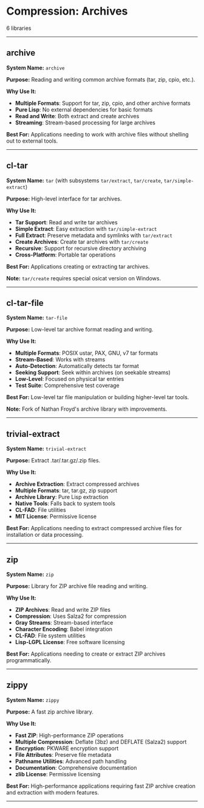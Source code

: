 # Compression: Archives

6 libraries

---

## archive

**System Name:** `archive`

**Purpose:** Reading and writing common archive formats (tar, zip, cpio, etc.).

**Why Use It:**
- **Multiple Formats**: Support for tar, zip, cpio, and other archive formats
- **Pure Lisp**: No external dependencies for basic formats
- **Read and Write**: Both extract and create archives
- **Streaming**: Stream-based processing for large archives

**Best For:** Applications needing to work with archive files without shelling out to external tools.

---


## cl-tar

**System Name:** `tar` (with subsystems `tar/extract`, `tar/create`, `tar/simple-extract`)

**Purpose:** High-level interface for tar archives.

**Why Use It:**
- **Tar Support**: Read and write tar archives
- **Simple Extract**: Easy extraction with `tar/simple-extract`
- **Full Extract**: Preserve metadata and symlinks with `tar/extract`
- **Create Archives**: Create tar archives with `tar/create`
- **Recursive**: Support for recursive directory archiving
- **Cross-Platform**: Portable tar operations

**Best For:** Applications creating or extracting tar archives.

**Note:** `tar/create` requires special osicat version on Windows.

---


## cl-tar-file

**System Name:** `tar-file`

**Purpose:** Low-level tar archive format reading and writing.

**Why Use It:**
- **Multiple Formats**: POSIX ustar, PAX, GNU, v7 tar formats
- **Stream-Based**: Works with streams
- **Auto-Detection**: Automatically detects tar format
- **Seeking Support**: Seek within archives (on seekable streams)
- **Low-Level**: Focused on physical tar entries
- **Test Suite**: Comprehensive test coverage

**Best For:** Low-level tar file manipulation or building higher-level tar tools.

**Note:** Fork of Nathan Froyd's archive library with improvements.

---


## trivial-extract

**System Name:** `trivial-extract`

**Purpose:** Extract .tar/.tar.gz/.zip files.

**Why Use It:**
- **Archive Extraction**: Extract compressed archives
- **Multiple Formats**: tar, tar.gz, zip support
- **Archive Library**: Pure Lisp extraction
- **Native Tools**: Falls back to system tools
- **CL-FAD**: File utilities
- **MIT License**: Permissive license

**Best For:** Applications needing to extract compressed archive files for installation or data processing.

---


## zip

**System Name:** `zip`

**Purpose:** Library for ZIP archive file reading and writing.

**Why Use It:**
- **ZIP Archives**: Read and write ZIP files
- **Compression**: Uses Salza2 for compression
- **Gray Streams**: Stream-based interface
- **Character Encoding**: Babel integration
- **CL-FAD**: File system utilities
- **Lisp-LGPL License**: Free software licensing

**Best For:** Applications needing to create or extract ZIP archives programmatically.

---


## zippy

**System Name:** `zippy`

**Purpose:** A fast zip archive library.

**Why Use It:**
- **Fast ZIP**: High-performance ZIP operations
- **Multiple Compression**: Deflate (3bz) and DEFLATE (Salza2) support
- **Encryption**: PKWARE encryption support
- **File Attributes**: Preserve file metadata
- **Pathname Utilities**: Advanced path handling
- **Documentation**: Comprehensive documentation
- **zlib License**: Permissive licensing

**Best For:** High-performance applications requiring fast ZIP archive creation and extraction with modern features.

---


